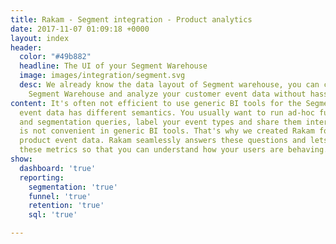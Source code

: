 ```yaml
---
title: Rakam - Segment integration - Product analytics
date: 2017-11-07 01:09:18 +0000
layout: index
header:
  color: "#49b882"
  headline: The UI of your Segment Warehouse
  image: images/integration/segment.svg
  desc: We already know the data layout of Segment warehouse, you can connect to your
    Segment Warehouse and analyze your customer event data without hassle.
content: It's often not efficient to use generic BI tools for the Segment data because
  event data has different semantics. You usually want to run ad-hoc funnel, retention
  and segmentation queries, label your event types and share them internally which
  is not convenient in generic BI tools. That's why we created Rakam for just the
  product event data. Rakam seamlessly answers these questions and lets you drill-down
  these metrics so that you can understand how your users are behaving.
show:
  dashboard: 'true'
  reporting:
    segmentation: 'true'
    funnel: 'true'
    retention: 'true'
    sql: 'true'

---
```

